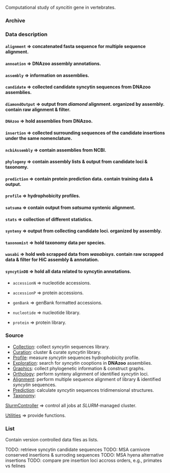 Computational study of _syncitin_ gene in vertebrates.

### Archive

### Data description

#### `alignment` => concatenated fasta sequence for multiple sequence alignment.

#### `annoation` => **DNAzoo** assembly annotations.

#### `assembly` => information on assemblies.

#### `candidate` => collected candidate syncytin sequences from **DNAzoo** assemblies.

#### `diamondOutput` => output from _diamond_ alignment. organized by assembly. contain raw alignment & filter.

#### `DNAzoo` => hold assemblies from **DNAzoo**.

#### `insertion` => collected surrounding sequences of the candidate insertions under the same nomenclature.

#### `ncbiAssembly` => contain assemblies from NCBI.

#### `phylogeny` => contain assembly lists & output from candidate loci & taxonomy.

#### `prediction` => contain protein prediction data. contain training data & output.

#### `profile` => hydrophobicity profiles.

#### `satsuma` => contain output from _satsuma_ syntenic alignment.

#### `stats` => collection of different statistics.

#### `synteny` => output from collecting candidate loci. organized by assembly.

#### `taxonomist` => hold taxonomy data per species.

#### `wasabi` => hold web scrapped data from _wasabisys_. contain raw scrapped data & filter for HiC assembly & annotation.

#### `syncytinDB` => hold all data related to syncytin annotations.

- `accessionN` => nucleotide accessions.

- `accessionP` => protein accessions.

- `genBank` => genBank formatted accessions.

- `nucleotide` => nucleotide library.

- `protein` => protein library.

### Source

- [Collection](src/Collection/README.md): collect _syncytin_ sequences library.
- [Curation](src/Curation/README.md): cluster & curate _syncytin_ library.
- [Profile](src/Profile/README.md): measure _syncytin_ sequences hydrophobicity profile.
- [Exploration](src/Exploration/README.md): search for _syncytin_ cooptions in **DNAzoo** assemblies.
- [Graphics](src/Graphics/README.md): collect phylogenetic information & construct graphs.
- [Orthology](src/Orthology/README.md): perform synteny alignment of identified _syncytin_ loci.
- [Alignment](src/Alignment/README.md): perform multiple sequence alignment of library & identified _syncytin_ sequences.
- [Prediction](src/Prediction/README.md): calculate _syncytin_ sequences tridimensional structures.
- [Taxonomy](src/Taxonomy/README.md):

[SlurmController](src/SlurmController/README.md) => control all jobs at _SLURM_-managed cluster.

[Utilities](src/Utilities/README.md) => provide functions.

### List

Contain version controlled data files as lists.

TODO: retrieve syncytin candidate sequences
TODO: MSA carnivore conserved insertions & surroding sequences
TODO: MSA hyena alternative insertions
TODO: compare pre insertion loci accross orders, e.g., primates vs felines
